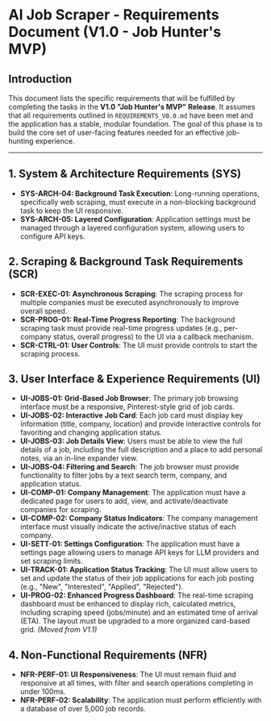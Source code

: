 # AI Job Scraper - Requirements Document (V1.0 - Job Hunter's MVP)

## Introduction

This document lists the specific requirements that will be fulfilled by completing the tasks in the **V1.0 "Job Hunter's MVP" Release**. It assumes that all requirements outlined in `REQUIREMENTS_V0.0.md` have been met and the application has a stable, modular foundation. The goal of this phase is to build the core set of user-facing features needed for an effective job-hunting experience.

---

## 1. System & Architecture Requirements (SYS)

- **SYS-ARCH-04: Background Task Execution**: Long-running operations, specifically web scraping, must execute in a non-blocking background task to keep the UI responsive.
- **SYS-ARCH-05: Layered Configuration**: Application settings must be managed through a layered configuration system, allowing users to configure API keys.

## 2. Scraping & Background Task Requirements (SCR)

- **SCR-EXEC-01: Asynchronous Scraping**: The scraping process for multiple companies must be executed asynchronously to improve overall speed.
- **SCR-PROG-01: Real-Time Progress Reporting**: The background scraping task must provide real-time progress updates (e.g., per-company status, overall progress) to the UI via a callback mechanism.
- **SCR-CTRL-01: User Controls**: The UI must provide controls to start the scraping process.

## 3. User Interface & Experience Requirements (UI)

- **UI-JOBS-01: Grid-Based Job Browser**: The primary job browsing interface must be a responsive, Pinterest-style grid of job cards.
- **UI-JOBS-02: Interactive Job Card**: Each job card must display key information (title, company, location) and provide interactive controls for favoriting and changing application status.
- **UI-JOBS-03: Job Details View**: Users must be able to view the full details of a job, including the full description and a place to add personal notes, via an in-line expander view.
- **UI-JOBS-04: Filtering and Search**: The job browser must provide functionality to filter jobs by a text search term, company, and application status.
- **UI-COMP-01: Company Management**: The application must have a dedicated page for users to add, view, and activate/deactivate companies for scraping.
- **UI-COMP-02: Company Status Indicators**: The company management interface must visually indicate the active/inactive status of each company.
- **UI-SETT-01: Settings Configuration**: The application must have a settings page allowing users to manage API keys for LLM providers and set scraping limits.
- **UI-TRACK-01: Application Status Tracking**: The UI must allow users to set and update the status of their job applications for each job posting (e.g., "New", "Interested", "Applied", "Rejected").
- **UI-PROG-02: Enhanced Progress Dashboard**: The real-time scraping dashboard must be enhanced to display rich, calculated metrics, including scraping speed (jobs/minute) and an estimated time of arrival (ETA). The layout must be upgraded to a more organized card-based grid. *(Moved from V1.1)*

## 4. Non-Functional Requirements (NFR)

- **NFR-PERF-01: UI Responsiveness**: The UI must remain fluid and responsive at all times, with filter and search operations completing in under 100ms.
- **NFR-PERF-02: Scalability**: The application must perform efficiently with a database of over 5,000 job records.
